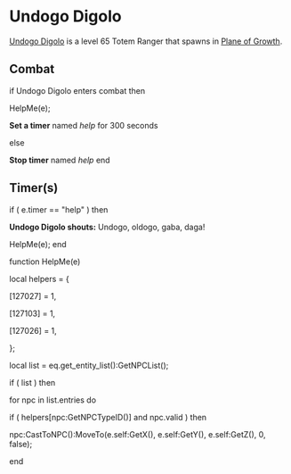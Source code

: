 # Undogo Digolo



[Undogo Digolo](/npc/127015) is a level 65 Totem Ranger that spawns in [Plane of Growth](/zone/127).



## Combat


if  Undogo Digolo enters combat  then


HelpMe(e);


**Set a timer** named *help* for 300 seconds

else


**Stop timer** named *help*
end



## Timer(s)


if ( e.timer == "help" ) then


**Undogo Digolo shouts:** <span class="text-danger">Undogo, oldogo, gaba, daga!</span>


HelpMe(e);
end

function HelpMe(e)


local helpers = {


[127027] = 1,



[127103] = 1,



[127026] = 1,


};



local list = eq.get_entity_list():GetNPCList();



if ( list ) then




for npc in list.entries do






if ( helpers[npc:GetNPCTypeID()] and npc.valid ) then







npc:CastToNPC():MoveTo(e.self:GetX(), e.self:GetY(), e.self:GetZ(), 0, false);



end
